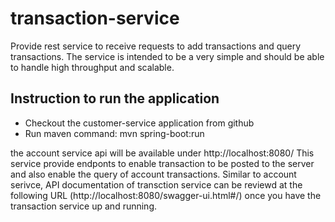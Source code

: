 # transaction-service
Provide rest service to receive requests to add transactions and query transactions. The service is intended to be a very simple and should be able to handle high throughput and scalable. 

## Instruction to run the application
- Checkout the customer-service application from github
- Run maven command: mvn spring-boot:run

the account service api will be available under http://localhost:8080/
This service provide endponts to enable transaction to be posted to the server and also enable the query of account transactions.
Similar to account serivce, API documentation of transction service can be reviewd at the following URL (http://localhost:8080/swagger-ui.html#/) once you have the transaction service up and running.

